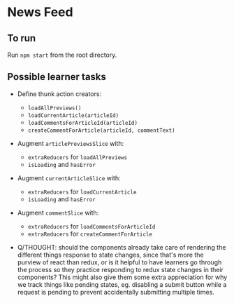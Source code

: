 # News Feed

## To run
Run `npm start` from the root directory.

## Possible learner tasks
* Define thunk action creators:
  * `loadAllPreviews()`
  * `loadCurrentArticle(articleId)`
  * `loadCommentsForArticleId(articleId)`
  * `createCommentForArticle(articleId, commentText)`
* Augment `articlePreviewsSlice` with:
  * `extraReducers` for `loadAllPreviews`
  * `isLoading` and `hasError`
* Augment `currentArticleSlice` with:
  * `extraReducers` for `loadCurrentArticle`
  * `isLoading` and `hasError`
* Augment `commentSlice` with:
  * `extraReducers` for `loadCommentsForArticleId`
  * `extraReducers` for `createCommentForArticle`

* Q/THOUGHT: should the components already take care of rendering the different things response to state changes, since that's more the purview of react than redux, or is it helpful to have learners go through the process so they practice responding to redux state changes in their components? This might also give them some extra appreciation for why we track things like pending states, eg. disabling a submit button while a request is pending to prevent accidentally submitting multiple times.
